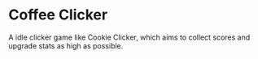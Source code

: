 # Coffee Clicker
A idle clicker game like Cookie Clicker, which aims to collect scores and upgrade stats as high as possible.
